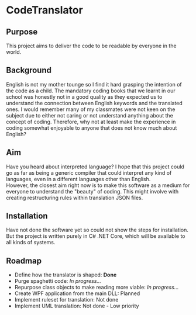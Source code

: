 # CodeTranslator
## Purpose
This project aims to deliver the code to be readable by everyone in the world.
## Background
English is not my mother tounge so I find it hard grasping the intention of the code as a child.
The mandatory coding books that we learnt in our school was honestly not in a good quality as they expected us
to understand the connection between English keywords and the translated ones. I would remember many of my classmates
were not keen on the subject due to either not caring or not understand anything about the concept of coding.
Therefore, why not at least make the experience in coding somewhat enjoyable to anyone that does not know much
about English?
## Aim
Have you heard about interpreted language? I hope that this project could go as far as being a generic compiler
that could interpret any kind of languages, even in a different languages other than English.
<br/>
However, the closest aim right now is to make this software as a medium for everyone to understand the "beauty"
of coding. This might involve with creating restructuring rules within translation JSON files.
## Installation
Have not done the software yet so could not show the steps for installation. But the project is written
purely in C# .NET Core, which will be available to all kinds of systems.
## Roadmap
- Define how the translator is shaped: <b>Done</b>
- Purge spaghetti code: <i>In progress...</i>
- Repurpose class objects to make reading more viable: <i>In progress...</i>
- Create WPF application from the main DLL: Planned
- Implement ruleset for translation: Not done
- Implement UML translation: Not done - Low priority